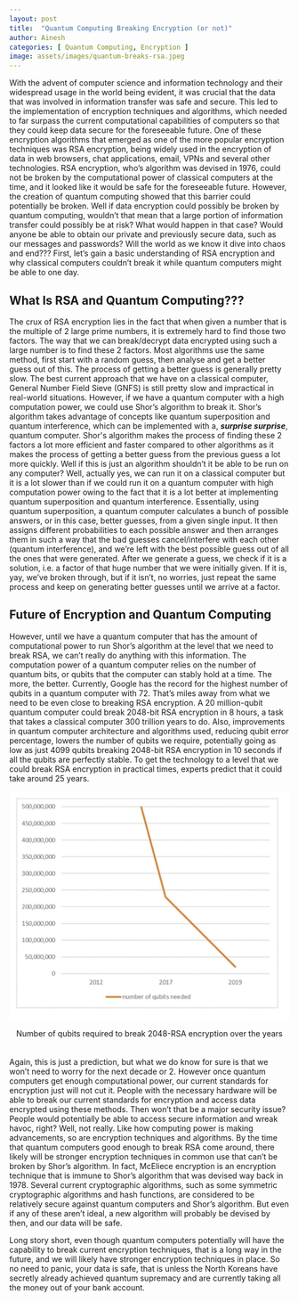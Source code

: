 ```yaml
---
layout: post
title:  "Quantum Computing Breaking Encryption (or not)"
author: Ainesh
categories: [ Quantum Computing, Encryption ]
image: assets/images/quantum-breaks-rsa.jpeg
---
```


With the advent of computer science and information technology and their widespread usage in the world being evident, it was crucial that the data that was involved in information transfer was safe and secure. This led to the implementation of encryption techniques and algorithms, which needed to far surpass the current computational capabilities of computers so that they could keep data secure for the foreseeable future. One of these encryption algorithms that emerged as one of the more popular encryption techniques was RSA encryption, being widely used in the encryption of data in web browsers, chat applications, email, VPNs and several other technologies. RSA encryption, who’s algorithm was devised in 1976, could not be broken by the computational power of classical computers at the time, and it looked like it would be safe for the foreseeable future. However, the creation of quantum computing showed that this barrier could potentially be broken. Well if data encryption could possibly be broken by quantum computing, wouldn’t that mean that a large portion of information transfer could possibly be at risk? What would happen in that case? Would anyone be able to obtain our private and previously secure data, such as our messages and passwords? Will the world as we know it dive into chaos and end??? First, let’s gain a basic understanding of RSA encryption and why classical computers couldn’t break it while quantum computers might be able to one day.

## What Is RSA and Quantum Computing???

The crux of RSA encryption lies in the fact that when given a number that is the multiple of 2 large prime numbers, it is extremely hard to find those two factors. The way that we can break/decrypt data encrypted using such a large number is to find these 2 factors. Most algorithms use the same method, first start with a random guess, then analyse and get a better guess out of this. The process of getting a better guess is generally pretty slow. The best current approach that we have on a classical computer, General Number Field Sieve (GNFS) is still pretty slow and impractical in real-world situations. However, if we have a quantum computer with a high computation power, we could use Shor’s algorithm to break it. Shor’s algorithm takes advantage of concepts like quantum superposition and quantum interference, which can be implemented with a, ***surprise surprise***, quantum computer. Shor's algorithm makes the process of finding these 2 factors a lot more efficient and faster compared to other algorithms as it makes the process of getting a better guess from the previous guess a lot more quickly. Well if this is just an algorithm shouldn’t it be able to be run on any computer? Well, actually yes, we can run it on a classical computer but it is a lot slower than if we could run it on a quantum computer with high computation power owing to the fact that it is a lot better at implementing quantum superposition and quantum interference. Essentially, using quantum superposition, a quantum computer calculates a bunch of possible answers, or in this case, better guesses, from a given single input. It then assigns different probabilities to each possible answer and then arranges them in such a way that the bad guesses cancel/interfere with each other (quantum interference), and we’re left with the best possible guess out of all the ones that were generated. After we generate a guess, we check if it is a solution, i.e. a factor of that huge number that we were initially given. If it is, yay, we’ve broken through, but if it isn’t, no worries, just repeat the same process and keep on generating better guesses until we arrive at a factor.

## Future of Encryption and Quantum Computing

However, until we have a quantum computer that has the amount of computational power to run Shor’s algorithm at the level that we need to break RSA, we can’t really do anything with this information. The computation power of a quantum computer relies on the number of quantum bits, or qubits that the computer can stably hold at a time. The more, the better. Currently, Google has the record for the highest number of qubits in a quantum computer with 72. That’s miles away from what we need to be even close to breaking RSA encryption. A 20 million-qubit quantum computer could break 2048-bit RSA encryption in 8 hours, a task that takes a classical computer 300 trillion years to do. Also, improvements in quantum computer architecture and algorithms used, reducing qubit error percentage, lowers the number of qubits we require, potentially going as low as just 4099 qubits breaking 2048-bit RSA encryption in 10 seconds if all the qubits are perfectly stable. To get the technology to a level that we could break RSA encryption in practical times, experts predict that it could take around 25 years.

![Qubit VS 2048-bit RSA Graph](../assets/images/quantum-breaks-rsa-graph.jpg)
<div align="center">Number of qubits required to break 2048-RSA encryption over the years</div>
<br><br>
Again, this is just a prediction, but what we do know for sure is that we won’t need to worry for the next decade or 2. However once quantum computers get enough computational power, our current standards for encryption just will not cut it. People with the necessary hardware will be able to break our current standards for encryption and access data encrypted using these methods. Then won’t that be a major security issue? People would potentially be able to access secure information and wreak havoc, right? Well, not really. Like how computing power is making advancements, so are encryption techniques and algorithms. By the time that quantum computers good enough to break RSA come around, there likely will be stronger encryption techniques in common use that can’t be broken by Shor’s algorithm. In fact, McEliece encryption is an encryption technique that is immune to Shor’s algorithm that was devised way back in 1978. Several current cryptographic algorithms, such as some symmetric cryptographic algorithms and hash functions, are considered to be relatively secure against quantum computers and Shor’s algorithm. But even if any of these aren’t ideal, a new algorithm will probably be devised by then, and our data will be safe.

Long story short, even though quantum computers potentially will have the capability to break current encryption techniques, that is a long way in the future, and we will likely have stronger encryption techniques in place. So no need to panic, your data is safe, that is unless the North Koreans have secretly already achieved quantum supremacy and are currently taking all the money out of your bank account.